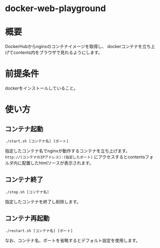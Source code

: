docker-web-playground
===============

# 概要
DockerHubからnginxのコンテナイメージを取得し、
dockerコンテナを立ち上げてcontents内をブラウザで見れるようにします。

# 前提条件
dockerをインストールしていること。

# 使い方
## コンテナ起動

``` ./start.sh [コンテナ名] [ポート] ```  

指定したコンテナ名でnginxが動作するコンテナを立ち上げます。  
``` http://(コンテナのIPアドレス):(指定したポート) ``` にアクセスするとcontentsフォルダ内に配置したhtmlソースが表示されます。

## コンテナ終了

``` ./stop.sh [コンテナ名] ```  

指定したコンテナを終了し削除します。

## コンテナ再起動

``` ./restart.sh [コンテナ名] [ポート] ```  

なお、コンテナ名、ポートを省略するとデフォルト設定を使用します。
